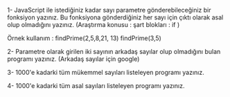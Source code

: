 1- JavaScript ile istediğiniz kadar sayı parametre gönderebileceğiniz bir fonksiyon yazınız. Bu fonksiyona gönderdiğiniz her sayı için çıktı olarak asal olup olmadığını yazınız. (Araştırma konusu : şart blokları : if )

Örnek kullanım : findPrime(2,5,8,21, 13) findPrime(3,5)

2- Parametre olarak girilen iki sayının arkadaş sayılar olup olmadığını bulan programı yazınız. (Arkadaş sayılar için google)

3- 1000'e kadarki tüm mükemmel sayıları listeleyen programı yazınız.

4- 1000'e kadarki tüm asal sayıları listeleyen programı yazınız.
